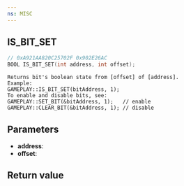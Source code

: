 ```yaml
---
ns: MISC
---
```

## IS_BIT_SET

```c
// 0xA921AA820C25702F 0x902E26AC
BOOL IS_BIT_SET(int address, int offset);
```

```
Returns bit's boolean state from [offset] of [address].  
Example:  
GAMEPLAY::IS_BIT_SET(bitAddress, 1);  
To enable and disable bits, see:  
GAMEPLAY::SET_BIT(&bitAddress, 1);   // enable  
GAMEPLAY::CLEAR_BIT(&bitAddress, 1); // disable  
```

## Parameters
* **address**: 
* **offset**: 

## Return value
